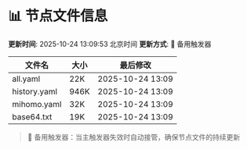 # 📊 节点文件信息

**更新时间**: 2025-10-24 13:09:53 北京时间
**更新方式**: 🔄 备用触发器

| 文件名 | 大小 | 最后修改 |
|--------|------|----------|
| all.yaml | 22K | 2025-10-24 13:09 |
| history.yaml | 946K | 2025-10-24 13:09 |
| mihomo.yaml | 32K | 2025-10-24 13:09 |
| base64.txt | 19K | 2025-10-24 13:09 |

> 🔄 备用触发器：当主触发器失效时自动接管，确保节点文件的持续更新

